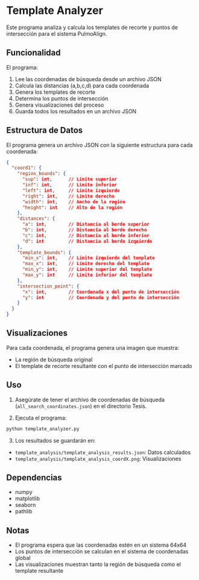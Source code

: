 # Template Analyzer

Este programa analiza y calcula los templates de recorte y puntos de intersección para el sistema PulmoAlign.

## Funcionalidad

El programa:
1. Lee las coordenadas de búsqueda desde un archivo JSON
2. Calcula las distancias (a,b,c,d) para cada coordenada
3. Genera los templates de recorte
4. Determina los puntos de intersección
5. Genera visualizaciones del proceso
6. Guarda todos los resultados en un archivo JSON

## Estructura de Datos

El programa genera un archivo JSON con la siguiente estructura para cada coordenada:

```json
{
  "coord1": {
    "region_bounds": {
      "sup": int,      // Límite superior
      "inf": int,      // Límite inferior
      "left": int,     // Límite izquierdo
      "right": int,    // Límite derecho
      "width": int,    // Ancho de la región
      "height": int    // Alto de la región
    },
    "distances": {
      "a": int,        // Distancia al borde superior
      "b": int,        // Distancia al borde derecho
      "c": int,        // Distancia al borde inferior
      "d": int         // Distancia al borde izquierdo
    },
    "template_bounds": {
      "min_x": int,    // Límite izquierdo del template
      "max_x": int,    // Límite derecho del template
      "min_y": int,    // Límite superior del template
      "max_y": int     // Límite inferior del template
    },
    "intersection_point": {
      "x": int,        // Coordenada x del punto de intersección
      "y": int         // Coordenada y del punto de intersección
    }
  }
}
```

## Visualizaciones

Para cada coordenada, el programa genera una imagen que muestra:
- La región de búsqueda original
- El template de recorte resultante con el punto de intersección marcado

## Uso

1. Asegúrate de tener el archivo de coordenadas de búsqueda (`all_search_coordinates.json`) en el directorio Tesis.

2. Ejecuta el programa:
```bash
python template_analyzer.py
```

3. Los resultados se guardarán en:
- `template_analysis/template_analysis_results.json`: Datos calculados
- `template_analysis/template_analysis_coordX.png`: Visualizaciones

## Dependencias

- numpy
- matplotlib
- seaborn
- pathlib

## Notas

- El programa espera que las coordenadas estén en un sistema 64x64
- Los puntos de intersección se calculan en el sistema de coordenadas global
- Las visualizaciones muestran tanto la región de búsqueda como el template resultante

